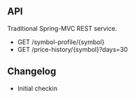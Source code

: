 ## API

Traditional Spring-MVC REST service.

- GET /symbol-profile/{symbol}
- GET /price-history/{symbol}?days=30

## Changelog
- Initial checkin
